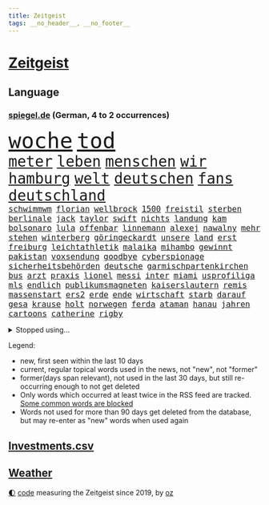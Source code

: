 ```yaml
---
title: Zeitgeist
tags: __no_header__, __no_footer__
---
```


# [Zeitgeist](https://oliz.io/zeitgeist/)

## Language

<h3><a href="https://www.spiegel.de" target="_blank">spiegel.de</a> (German, 4 to 2 occurrences)</h3>
<p style="font-family:monospace">
<span style="font-size:32pt"><a href="news_links.html#woche" class="current">woche</a></span>
<span style="font-size:32pt"><a href="news_links.html#tod" class="current">tod</a></span>
<br>
<span style="font-size:22pt"><a href="news_links.html#meter" class="current">meter</a></span>
<span style="font-size:22pt"><a href="news_links.html#leben" class="current">leben</a></span>
<span style="font-size:22pt"><a href="news_links.html#menschen" class="current">menschen</a></span>
<span style="font-size:22pt"><a href="news_links.html#wir" class="current">wir</a></span>
<span style="font-size:22pt"><a href="news_links.html#hamburg" class="current">hamburg</a></span>
<span style="font-size:22pt"><a href="news_links.html#welt" class="current">welt</a></span>
<span style="font-size:22pt"><a href="news_links.html#deutschen" class="current">deutschen</a></span>
<span style="font-size:22pt"><a href="news_links.html#fans" class="current">fans</a></span>
<span style="font-size:22pt"><a href="news_links.html#deutschland" class="current">deutschland</a></span>
<br>
<span style="font-size:12pt"><a href="news_links.html#schwimmwm" class="current">schwimmwm</a></span>
<span style="font-size:12pt"><a href="news_links.html#florian" class="current">florian</a></span>
<span style="font-size:12pt"><a href="news_links.html#wellbrock" class="current">wellbrock</a></span>
<span style="font-size:12pt"><a href="news_links.html#1500" class="current">1500</a></span>
<span style="font-size:12pt"><a href="news_links.html#freistil" class="new">freistil</a></span>
<span style="font-size:12pt"><a href="news_links.html#sterben" class="current">sterben</a></span>
<span style="font-size:12pt"><a href="news_links.html#berlinale" class="current">berlinale</a></span>
<span style="font-size:12pt"><a href="news_links.html#jack" class="current">jack</a></span>
<span style="font-size:12pt"><a href="news_links.html#taylor" class="current">taylor</a></span>
<span style="font-size:12pt"><a href="news_links.html#swift" class="current">swift</a></span>
<span style="font-size:12pt"><a href="news_links.html#nichts" class="current">nichts</a></span>
<span style="font-size:12pt"><a href="news_links.html#landung" class="current">landung</a></span>
<span style="font-size:12pt"><a href="news_links.html#kam" class="current">kam</a></span>
<span style="font-size:12pt"><a href="news_links.html#bolsonaro" class="current">bolsonaro</a></span>
<span style="font-size:12pt"><a href="news_links.html#lula" class="current">lula</a></span>
<span style="font-size:12pt"><a href="news_links.html#offenbar" class="current">offenbar</a></span>
<span style="font-size:12pt"><a href="news_links.html#linnemann" class="current">linnemann</a></span>
<span style="font-size:12pt"><a href="news_links.html#alexej" class="current">alexej</a></span>
<span style="font-size:12pt"><a href="news_links.html#nawalny" class="current">nawalny</a></span>
<span style="font-size:12pt"><a href="news_links.html#mehr" class="current">mehr</a></span>
<span style="font-size:12pt"><a href="news_links.html#stehen" class="current">stehen</a></span>
<span style="font-size:12pt"><a href="news_links.html#winterberg" class="new">winterberg</a></span>
<span style="font-size:12pt"><a href="news_links.html#göringeckardt" class="current">göringeckardt</a></span>
<span style="font-size:12pt"><a href="news_links.html#unsere" class="current">unsere</a></span>
<span style="font-size:12pt"><a href="news_links.html#land" class="current">land</a></span>
<span style="font-size:12pt"><a href="news_links.html#erst" class="current">erst</a></span>
<span style="font-size:12pt"><a href="news_links.html#freiburg" class="current">freiburg</a></span>
<span style="font-size:12pt"><a href="news_links.html#leichtathletik" class="current">leichtathletik</a></span>
<span style="font-size:12pt"><a href="news_links.html#malaika" class="new">malaika</a></span>
<span style="font-size:12pt"><a href="news_links.html#mihambo" class="new">mihambo</a></span>
<span style="font-size:12pt"><a href="news_links.html#gewinnt" class="current">gewinnt</a></span>
<span style="font-size:12pt"><a href="news_links.html#pakistan" class="current">pakistan</a></span>
<span style="font-size:12pt"><a href="news_links.html#voxsendung" class="new">voxsendung</a></span>
<span style="font-size:12pt"><a href="news_links.html#goodbye" class="new">goodbye</a></span>
<span style="font-size:12pt"><a href="news_links.html#cyberspionage" class="new">cyberspionage</a></span>
<span style="font-size:12pt"><a href="news_links.html#sicherheitsbehörden" class="current">sicherheitsbehörden</a></span>
<span style="font-size:12pt"><a href="news_links.html#deutsche" class="current">deutsche</a></span>
<span style="font-size:12pt"><a href="news_links.html#garmischpartenkirchen" class="current">garmischpartenkirchen</a></span>
<span style="font-size:12pt"><a href="news_links.html#bus" class="current">bus</a></span>
<span style="font-size:12pt"><a href="news_links.html#arzt" class="current">arzt</a></span>
<span style="font-size:12pt"><a href="news_links.html#praxis" class="current">praxis</a></span>
<span style="font-size:12pt"><a href="news_links.html#lionel" class="current">lionel</a></span>
<span style="font-size:12pt"><a href="news_links.html#messi" class="current">messi</a></span>
<span style="font-size:12pt"><a href="news_links.html#inter" class="current">inter</a></span>
<span style="font-size:12pt"><a href="news_links.html#miami" class="current">miami</a></span>
<span style="font-size:12pt"><a href="news_links.html#usprofiliga" class="new">usprofiliga</a></span>
<span style="font-size:12pt"><a href="news_links.html#mls" class="new">mls</a></span>
<span style="font-size:12pt"><a href="news_links.html#endlich" class="current">endlich</a></span>
<span style="font-size:12pt"><a href="news_links.html#publikumsmagneten" class="new">publikumsmagneten</a></span>
<span style="font-size:12pt"><a href="news_links.html#kaiserslautern" class="current">kaiserslautern</a></span>
<span style="font-size:12pt"><a href="news_links.html#remis" class="current">remis</a></span>
<span style="font-size:12pt"><a href="news_links.html#massenstart" class="new">massenstart</a></span>
<span style="font-size:12pt"><a href="news_links.html#ers2" class="new">ers2</a></span>
<span style="font-size:12pt"><a href="news_links.html#erde" class="current">erde</a></span>
<span style="font-size:12pt"><a href="news_links.html#ende" class="current">ende</a></span>
<span style="font-size:12pt"><a href="news_links.html#wirtschaft" class="current">wirtschaft</a></span>
<span style="font-size:12pt"><a href="news_links.html#starb" class="current">starb</a></span>
<span style="font-size:12pt"><a href="news_links.html#darauf" class="current">darauf</a></span>
<span style="font-size:12pt"><a href="news_links.html#gesa" class="new">gesa</a></span>
<span style="font-size:12pt"><a href="news_links.html#krause" class="new">krause</a></span>
<span style="font-size:12pt"><a href="news_links.html#holt" class="current">holt</a></span>
<span style="font-size:12pt"><a href="news_links.html#norwegen" class="current">norwegen</a></span>
<span style="font-size:12pt"><a href="news_links.html#ferda" class="current">ferda</a></span>
<span style="font-size:12pt"><a href="news_links.html#ataman" class="current">ataman</a></span>
<span style="font-size:12pt"><a href="news_links.html#hanau" class="new">hanau</a></span>
<span style="font-size:12pt"><a href="news_links.html#jahren" class="current">jahren</a></span>
<span style="font-size:12pt"><a href="news_links.html#cartoons" class="current">cartoons</a></span>
<span style="font-size:12pt"><a href="news_links.html#catherine" class="current">catherine</a></span>
<span style="font-size:12pt"><a href="news_links.html#rigby" class="new">rigby</a></span>
</p>
<details>
<summary>Stopped using...</summary>
<p class="former" style="font-size:12pt">
vollständig(1215) asche(1214) führerschein(1214) medienberichten(1214) andrea(1213) versorgt(1213) verweigert(1213) wunsch(1213) 37(1212) gelegt(1212) hervor(1212) krankenhäuser(1212) mario(1212) schildert(1212) stattdessen(1212) steuern(1211) studierenden(1211) treffer(1211) verfolgen(1211) entscheidungen(1210) helfer(1210) hubschrauber(1210) identifiziert(1210) parteichef(1210) 2017(1209) amerika(1209) babys(1209) extreme(1209) feier(1209) gehe(1209) keller(1209) klima(1209) schweigen(1209) unabhängigkeit(1209) weiße(1209) welle(1209) zurzeit(1209) bewerber(1208) investieren(1208) italienische(1208) nachfolge(1208) sprache(1208) 26(1207) 6(1207) einstigen(1207) hieß(1207) jury(1207) kochen(1207) lehnen(1207) massive(1207) maß(1207) richtige(1207) schießt(1207) beamten(1206) behandelt(1206) bmw(1206) genannt(1206) größer(1206) reichte(1206) rät(1206) vergangenheit(1206) viertel(1206) 2015(1205) kauft(1205) united(1205) australische(1204) bestätigen(1204) entwurf(1204) fließt(1204) kamera(1204) regen(1204) schwangerschaft(1204) armut(1203) deswegen(1203) messer(1203) reißt(1203) rettet(1203) sinkt(1203) tweet(1203) verhängte(1203) wirtschaftlichen(1203) bahnhof(1202) erbe(1202) pocht(1202) bestimmten(1201) erwartungen(1201) fußballprofi(1201) kultur(1201) klimapolitik(1200) medikamente(1200) möglichst(1200) restaurants(1200) anbieten(1198) gering(1198) kleines(1198) nutzte(1198) stärke(1198) bande(1197) juli(1197) wende(1197) erinnern(1196) polnische(1196) erkrankt(1195) langfristig(1195) richtet(1195) schnitt(1195) verbindet(1195) haaland(1194) mieten(1193) mehrerer(1191) porsche(1190) sitzung(1190) patient(1189) steckte(1188) wind(1188) herz(1187) auflagen(1185) garten(1185) beitrag(1183) insassen(1183) rechtsstreit(1183) ämter(1181) laufenden(1180) vermisste(1177) klasse(1175) provoziert(1174) herausforderung(1172) flug(1158) gebieten(1158) karlsruhe(1154) rakete(1153) marine(1148) sammeln(1147) dankt(1123) heidelberg(1122) lieferketten(1110) langjährige(1101) westliche(1097) extremwetter(1085) autobahnen(1073) konservative(1048) blut(1026) enthalten(1016) militärische(998) akzeptieren(967) anführer(955) tricks(954) bundesanwaltschaft(941) kümmern(940) irre(937) verbunden(928) mächtigen(924) gremium(919) weibliche(913) dörfer(907) nachspielzeit(896) drauf(887) energiepreise(884) zorn(880) gehälter(876) gewandt(872) entstanden(861) kunstwerke(851) älteste(848) kursieren(846) ruhestand(845) vermitteln(840) empfehlen(835) hendrik(833) 41(829) ungewöhnliche(817) schülerin(816) laura(798) vatikan(798) martina(795) dutzenden(792) schloss(787) öffentlichrechtlichen(779) verletzung(777) kriegs(772) kanzlers(770) ben(755) verringern(754) verkündete(752) ring(748) zusammenhalt(748) entführung(738) verweist(736) pekings(732) brüder(721) betreibt(715) 40000(713) versagen(713) benötigt(709) absagen(707) 17jährige(706) gelöst(699) erneuerbare(695) spiegelbildungsnewsletter(693) herzen(682) gemeint(675) niedersächsischen(674) spart(672) talent(664) bezeichnen(662) nachfolgerin(651) locken(649) schlamm(638) jubel(627) sylt(624) debattiert(612) kühnert(611) mitarbeitende(609) verhaftung(600) profi(592) einsätze(591) grün(589) plädieren(588) genauer(576) anruf(573) wissenschaft(572) digitale(569) fpö(557) offizielle(549) subventionen(549) giorgia(538) mithalten(537) professor(537) begrenzen(529) tobias(521) gendern(520) eingreifen(518) gewässer(518) jüngst(515) angeblicher(510) juristische(503) rose(489) staatsmedien(483) steven(481) bruch(480) bergen(477) fördert(463) schönheit(461) außenpolitik(460) baustellen(457) beerdigt(456) 39(451) spion(448) as(445) tabu(444) trotzen(440) lauter(432) mitgliedern(432) skepsis(432) zehntausenden(431) migrationspolitik(429) langsamer(427) saarlouis(427) abwehr(426) 2011(421) machtkampf(421) euphorie(420) kontrollen(414) emails(411) regierende(411) weißes(403) freigelassen(401) boom(394) jung(388) cem(386) erlag(385) temperatur(379) fernando(378) rauchen(377) erschüttern(368) linda(367) leon(366) getötete(365) palästinensern(365) rechtsaußen(363) vierteljahrhundert(363) losgegangen(361) verschleppt(361) segelboot(360) akt(359) schöner(359) gesetzlichen(354) beitritt(352) vorwurfs(351) reisten(350) spielerinnen(349) zaun(344) merklich(341) diesjährigen(340) kaiser(335) ernsten(331) anhand(330) anlagen(328) kehren(328) ertrunken(326) gegenoffensive(326) transformation(323) jugend(320) gewartet(319) kalkül(319) bestreiten(315) pen(315) baugenehmigungen(314) umsetzen(313) w(313) dna(312) schließung(312) regierungspartei(311) errichten(310) wüst(310) diplomatische(308) existenz(308) spiegeltalk(308) erling(307) konkurrent(304) sofortiger(302) ecuador(301) länderspiele(300) taiwans(300) unrealistisch(299) birgt(294) gesundheitlichen(292) oberbayern(286) samuel(286) arbeitswelt(285) kürzt(281) spürt(281) durften(280) horror(280) nationalkonservative(279) forscherin(275) spaniens(268) plastikmüll(265) erzieher(263) male(263) seltsame(262) schwierigen(260) landtagswahlen(259) umbenennung(258) 83(256) schockiert(256) vorgenommen(256) strafverfolger(254) terrorgruppe(252) todesfälle(252) blamiert(249) organisationen(249) uskapitol(248) gewahrsam(247) kryptowährungen(246) kopenhagen(243) bekennt(242) länderspiel(242) ausschließen(241) celsius(240) morgens(240) pakt(240) tritte(240) verschwendung(240) menschlicher(237) wuchs(237) ausgeht(232) renommierten(232) spahn(231) erkennt(230) kurve(230) schirdewan(230) abgewehrt(228) entsorgt(226) profil(226) schnellstmöglich(226) netzentgelte(224) 78(223) ralf(222) vorlegen(222) milliardenschweren(221) schärferen(221) lebenshaltungskosten(220) zwischenfall(220) rechtsradikalen(218) braut(217) weisen(214) energieverbrauch(213) abgesehen(211) angelaufen(211) geschlossene(211) gleichermaßen(211) griechischer(210) millionenstrafe(210) tiefsee(210) burger(209) feindbild(207) freizeit(206) anteile(205) robust(205) soziologe(205) teller(204) abgebaut(201) schwitzen(201) dänische(200) ausgestorben(199) warmen(199) wegbegleiter(197) gutachter(196) seele(196) vermittelt(196) ausschließlich(195) nachvollziehbar(195) gehörten(194) islamistische(194) perfide(194) europameister(193) schönste(192) sven(192) behandeln(191) heim(191) planet(190) strenger(190) zeitgleich(190) salz(189) aggressives(188) angefangen(188) angefeindet(188) black(188) sicherheitsgarantien(187) wirtschaftsweise(185) standorten(184) überragenden(183) gesellschaften(182) zehnmal(182) sicherstellen(180) boykott(178) vermuteten(178) rangliste(177) unerwartete(176) geöffnet(175) kindesmissbrauch(175) pablo(175) reinen(175) airport(174) sozial(174) arizona(173) beschwört(173) natürlichen(173) abschieben(172) inka(172) kryptowährung(172) meyer(171) einsam(170) tanker(170) autofrachter(169) hunden(169) erpressung(168) recherche(168) achtung(167) geschäftsleute(167) teenagerin(167) o’connor(166) zelebriert(166) angefahren(165) bester(165) galaxien(165) weltraum(165) israeli(164) strafrechtlich(164) alexa(163) unbeeindruckt(162) austria(161) brustkrebs(161) inside(161) rinder(160) fußballweltverband(159) alaska(158) ehrung(158) gründete(158) hundebesitzer(158) saudiarabiens(158) ticketpreise(158) grönland(157) niederlegen(157) sperre(157) models(156) nachzahlen(156) schroeder(156) angesehen(155) kabine(155) schiitenmiliz(155) kreative(154) drogenboss(153) jon(153) leinwand(153) buchautorin(152) journalistinnen(152) makeup(152) akzeptiert(151) probiert(151) todesursache(151) umgehend(151) verunglückte(151) wohnort(151) bestaunen(150) heidelberger(150) verbänden(150) zusammengebrochen(150) coole(149) rekordtief(148) brunsbüttel(147) gleis(146) rabe(146) trinken(146) spieltagen(145) syriens(145) sonnenschein(144) staatsbürgerschaft(144) suv(143) block(142) feste(142) umgesetzt(142) dringenden(141) entführten(141) gondel(141) sogenannter(141) vergleichen(141) a$ap(140) strompreis(140) bayernspieler(139) digitaler(139) extremist(138) luftschläge(138) beantworten(137) herbert(136) spdgeneralsekretär(136) ehrlichkeit(135) geworben(135) doppelmoral(134) gastronomie(134) kolonie(133) milliardenhilfen(133) abspaltung(132) co₂ausstoß(132) tauchen(132) berüchtigten(131) düsteren(131) elektrofahrzeuge(131) geheiratet(131) echo(130) grippe(130) gelobt(129) luxusuhr(129) verfolgte(129) anschein(128) berüchtigte(128) störte(128) dozent(127) geklappt(127) pyramide(127) sexualisierten(127) zulauf(127) anonym(126) neuanfang(125) süßigkeiten(125) unausweichlich(125) zugausfälle(125) verhalf(124) havanna(123) weitreichenden(123) zähne(123) 60jährige(121) ezigaretten(121) fußballweltmeister(121) umsätze(121) verbraucherzentrale(121) widmete(121) 92(120) bedauern(120) betriebsrat(120) inselstaat(120) kaution(119) zuverlässig(119) gestiegener(118) hadern(118) index(118) verschickt(118) agierten(117) gezielten(117) arnold(116) ceo(114) mobbing(114) stellungen(114) taugen(114) trail(114) vorbereitungen(114) besetzung(113) gehindert(113) nichtstun(113) reus(113) 1996(112) solarindustrie(111) barriere(110) mikroplastik(109) zahlte(109) geplantem(108) vereins(108) zugteilung(106) historischem(105) langjähriger(105) streuen(105) wertvoll(105) white(105) anheben(104) hilflos(104) chris(103) geebnet(103) unverändert(103) arabische(102) terroristische(102) jeremy(101) lebensgefährte(101) milde(101) autozulieferer(100) friert(100) glückwünsche(100) israelischem(100) mohammadi(100) wohnraum(100) absichtlich(99) erschreckende(99) flügels(99) verschleppte(99) akademie(98) emotionaler(97) wucht(97) dick(96) dicke(96) entsprechendes(96) schafe(96) verbots(96) präsidentenamt(95) reagierten(95) womit(95) passantin(94) pausen(94) sinniert(94) fehlers(93) niedrigsten(93) raketenbeschuss(92) sanders(92) abtreten(91) berlinmitte(91) bodentruppen(91) gaspipeline(91) hinterlassenschaften(91) nordwesten(91) hof(90) mörderin(90) pispartei(90) sicherheitsgründen(90) thierry(90) unfähigkeit(90) verlage(90) 270(89) ecuadors(89) adam(88) aufzubauen(88) cottbus(88) menschengruppen(88) orchester(88) petition(88) verlagert(88) wilkinson(88) zielgruppe(88) ausgepfiffen(87) erwies(87) gerutscht(87) kurdin(87) mitsprache(87) oftmals(87) wiederholte(87) mandalorian(86) annie(85) ernaux(85) gefängnisse(85) gelangte(85) literaturnobelpreisträgerin(85) längerer(85) pochen(85) prinzen(85) unterhalten(85) versperrt(85) zusammengeschlossen(85) angespannten(84) baukosten(84) elaheh(84) fasste(84) hamedi(84) herren(84) ingenieur(84) komplette(84) patriots(84) schweigeminute(84) visite(84) afdlandtagsabgeordneten(83) beeindruckend(83) beschlagnahmten(83) furchtbar(83) gefährder(83) marjam(83) samadzade(83) schlaf(83) unerwähnt(83) streitgespräch(82) depots(81) dichter(81) finanzierte(81) footballteam(81) júnior(81) topmanager(81) abdul(80) ereignete(80) erntete(80) landtags(80) rendite(80) resolution(80) sinwar(80) besatzungsmitglied(79) bettina(79) bochumer(79) reiches(79) ritt(79) sick(79) bahnkunden(78) barça(78) konterte(78) newcastle(78) sauer(78) stille(78) verkaufsverbot(78) geplagt(77) kabarettist(77) marketing(77) nrwministerpräsident(77) regentschaft(77) spdgesundheitsminister(77) stillgelegt(77) aggressiver(76) exportiert(76) friends(76) genommene(76) jabeur(76) ons(76) tempolimits(76) verletze(76) wtafinals(76) enthüllungen(75) kommandeure(75) muriel(75) abgefangen(74) fußballwelt(74) homburg(74) kaisers(74) bekanntes(73) beschuldigte(73) brisanten(73) einschnitte(73) emma(73) erfolglosen(73) klassischer(73) konzepte(73) pazifikstaat(73) sportvorstand(73) webb(73) beschrieben(72) doppelter(72) gefeierte(72) literaturpreis(72) preisgekrönter(72) silvesternacht(72) weltraumteleskop(72) bundesebene(71) gdlchef(71) langstreckenflüge(71) sec(71) 2500(70) kroatiens(70) lotet(70) meiser(70) neffe(70) solarmodule(70) spendiert(70) wachsenden(70) weitem(70) zulässt(70) entmachtung(69) ewingefängnis(69) köpfen(69) mitregieren(69) turnieren(69) verursachen(69) schwänzt(68) wta(68) krokodile(67) meme(67) songwriterin(67) strengen(67) tagesschausprecherin(67) documenta(66) ehepaar(66) fluggäste(66) gealtert(66) kampfansage(66) kolumbiens(66) lebten(66) nationalistische(66) siegemund(66) staatsanwälte(66) ampelgegner(65) betreut(65) datum(65) plane(65) schwaches(65) überträgt(65) ausrufezeichen(64) posierten(64) skiweltcup(64) verhandlungsrunde(64) freiberg(63) geklagt(63) kichatbot(63) netflixserie(63) ostdeutschen(63) suizid(63) treibhausgasen(63) bertelsmann(62) gigantischen(62) landesweite(62) potente(62) unverhältnismäßig(62) 91jährige(61) grimm(61) nanoplastik(61) rundfunkbeitrag(61) sorgenvoll(61) sterbenskrank(61) veronika(61) verschlafen(61) anvertraut(60) fatal(60) krankschreibung(60) verärgerten(60) autofahrten(59) faktoren(59) kredit(59) rechtsradikaler(59) benutzte(58) drehbücher(58) fdpfinanzminister(58) haushaltsloch(58) rettungseinsatz(58) ruhpolding(58) verheimlichen(58) 67(57) ausstoß(57) beruht(57) kindergarten(57) ryan(57) schusswaffe(57) arbeitslosenversicherung(56) beiträgen(56) emmy(56) minnesota(56) romantische(56) timberwolves(56) elite(55) gerichtssaal(55) kassenärzten(55) mitentscheiden(55) pendler(55) positionierung(55) lokalen(54) neuzulassungen(54) orbáns(54) verstört(54) befreite(53) behauptung(53) dfbteam(53) gänsehaut(53) kraftstoff(53) landwirtschaftsminister(53) modekette(53) rängen(53) wärmer(53) anzahl(52) bereichen(52) decken(52) einverstanden(52) massensterben(52) vergleiche(52) verschmutzen(52) winterwetter(52) glätte(51) kassenärzte(51) streamingdienste(51) ausbilden(50) bräutigam(50) fach(50) mediamarktsaturn(50) neuseelands(50) paarung(50) prall(50) späte(50) umgebracht(50) verbundene(50) notfall(49) pendlerpauschale(49) rihannas(49) rutschig(49) telefonische(49) unterfangen(49) usmarine(49) brych(48) gelbe(48) hochgiftige(48) notlage(48) schneestürme(48) biathletin(47) biathlonweltcup(47) effiziente(47) glatteis(47) kisoftware(47) kollidierten(47) mülleimer(47) rebellen(47) saisonauftakt(47) wintersturm(47) frederik(46) handelsschiffe(46) nadal(46) rafael(46) schneefälle(46) tennislegende(46) 27jährigen(45) abgehalten(45) defekte(45) distanzieren(45) entrüstung(45) glatt(45) religiösen(45) verena(45) zweitklassigkeit(45) eishockeyweltverband(44) eisregen(44) erwägen(44) freigekommen(44) herde(44) islamistischer(44) lgbtbewegung(44) northvolt(44) schäfer(44) versorgte(44) zusammentreffen(44) films(43) grünenpolitikerinnen(43) kardashian(43) abgewinnen(42) entsprechenden(42) gambia(42) gürtel(42) hausärzte(42) positives(42) schneechaos(42) strafanzeigen(42) zwillinge(42) gefischt(41) rauch(41) südosten(41) aufzuhören(40) gerechtere(40) kultusministerkonferenz(40) winterwunderland(40) 344(39) evert(39) hinein(39) korruptionsprozess(39) stefanie(39) to(39) zurückgewinnen(39) 22jährigen(38) gehuldigt(38) gendersternchen(38) interessieren(38) starkwatzinger(38) trailer(38) zuschüsse(38) grandslamsiegerin(37) hinauszuzögern(37) hinschauen(37) margrethe(37) residenz(37) dorthin(36) finanziellen(36) hugh(36) kabinettsmitglied(36) lehmann(36) meistverkauften(36) politischer(36) rentenalter(36) ökosystem(36) carroll(35) critics(35) kitools(35) materie(35) roberts(35) schulische(35) strahlung(35) ausstands(34) claudine(34) gay(34) giftige(34) harvard(34) marktanteil(34) viermal(34) 88jährige(33) bidenregierung(33) kernkraft(33) magazine(33) usfirma(33) bahnmanager(32) gfk(32) hausbesitzern(32) künzer(32) liebhaberin(32) nia(32) verschwundene(32) ägäis(32) amy(31) anatomie(31) berührt(31) entgegenkommen(31) golfturnier(31) schwersten(31) aggressiven(30) eindeutige(30) missbrauchsfälle(30) patentstreit(30) prägende(30) ushilfen(30) andenken(29) chirurgischen(29) ebbt(29) entspannter(29) fünftel(29) jemens(29) oralverkehr(29) postfaschisten(29) verkünden(29) bereitschaftsdienst(28) hässlich(28) kulisse(28) kuwait(28) sand(28) steiner(28) auslaufen(27) auswanderer(27) auszeichnungen(27) kathedrale(27) maersk(27) notredame(27) teuerung(27) befassen(26) high(26) luftraum(26) parteiführung(26) angestiftet(25) bastian(25) etf(25) harvardpräsidentin(25) heirateten(25) herber(25) klubikone(25) luxuswohnungen(25) ruiniert(25) schmid(25) taipeh(25) terrorgefahr(25) vulkane(25) bill(24) gefängniswärter(24) geldanlage(24) kaufprämie(24) linien(24) reitz(24) weiterreisen(24) 59(23) appstore(23) bredouille(23) fossil(23) gemobbt(23) großdemo(23) huthiangriffen(23) kleinster(23) kürzungspläne(23) minusgraden(23) entgegensetzen(22) erkläre(22) seen(22) spirit(22) völkermordes(22) völkermords(22) zurückzunehmen(22) öffnete(22) aktivieren(21) einschaltquote(21) hervorgeht(21) uspräsidentschaftswahl(21) deiche(20) gíslason(20) hochwasser(20) motivierte(20) somalia(20) winehouse(20) baumgart(19) erik(19) pkkkämpfer(19) poor(19) bewahrt(18) dahintersteckt(18) kfrage(18) königreichs(18) süßen(18) verteilen(18) ’ndrangheta(18) mexikanische(17) wortbruch(17) angespannter(16) biolebensmittel(16) dominanten(16) erteilen(16) rüstungsexporte(16) saudiarabischen(16) segen(16) supermodel(16) begleiter(14) benötigte(14) haftanstalt(14) schalter(14) unternehmerfamilie(14) bauernpräsident(13) bestandteile(13) bürgerrat(13) kathleen(13) melania(13) musikindustrie(13) resigniert(13) rukwied(13) verstorbene(13) verteilte(13) wertvolle(13) überschätzt(13) browser(12) chrome(12) dreister(12) flugverbot(12) millionenschaden(12) ramona(12) rüsten(12) unkonventionellen(12) alleiniger(11) angespannte(11) ausgerutscht(11) bentele(11) brennende(11) flugobjekt(11) medizinischer(11) riad(11) waghalsige(11) zerbombten(11)
</p>
</details>
<p>Legend:
<ul>
<li><span class="new">new</span>, first seen within the last 10 days</li>
<li><span class="current">current</span>, regular topical words used in the news, not "new", not "former"</li>
<li><span class="former">former(days span relevant)</span>, not used in the last 30 days, but still re-occurring enough to not get deleted</li>
<li>Only words which occurred at least twice in the RSS feed are tracked. <a href="language/filters.py">Some common words are blocked</a></li>
<li>Words not used for more than 90 days get deleted from the database, but may re-enter as "new" words when used again</li>
</ul>
</p>

## [Investments](investments.html)[.csv](investments.csv)

## [Weather](weather.html)

<footer>
<a href="javascript:toggleTheme()" class="nav">🌓</a>
<a href="https://github.com/ooz/zeitgeist">code</a> measuring the Zeitgeist since 2019, by <a href="https://oliz.io">oz</a>
</footer>
